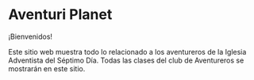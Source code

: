 # Aventuri Planet

¡Bienvenidos!

Este sitio web muestra todo lo relacionado a los aventureros de la Iglesia Adventista del Séptimo Día.
Todas las clases del club de Aventureros se mostrarán en este sitio.